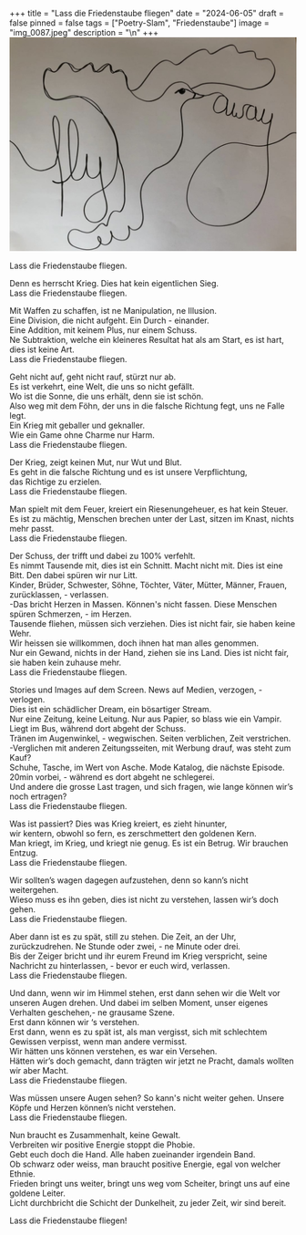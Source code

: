 +++
title = "Lass die Friedenstaube fliegen"
date = "2024-06-05"
draft = false
pinned = false
tags = ["Poetry-Slam", "Friedenstaube"]
image = "img_0087.jpeg"
description = "\n"
+++
![](img_0087.jpeg)

Lass die Friedenstaube fliegen.  

Denn es herrscht Krieg. Dies hat kein eigentlichen Sieg. \
Lass die Friedenstaube fliegen. 

Mit Waffen zu schaffen, ist ne Manipulation, ne Illusion.  \
Eine Division, die nicht aufgeht. Ein Durch - einander. \
Eine Addition, mit keinem Plus, nur einem Schuss.  \
Ne Subtraktion, welche ein kleineres Resultat hat als am Start, es ist hart, dies ist keine Art. \
Lass die Friedenstaube fliegen.  

Geht nicht auf, geht nicht rauf, stürzt nur ab.  \
Es ist verkehrt, eine Welt, die uns so nicht gefällt.  \
Wo ist die Sonne, die uns erhält, denn sie ist schön. \
Also weg mit dem Föhn, der uns in die falsche Richtung fegt, uns ne Falle legt. \
Ein Krieg mit geballer und geknaller.  \
Wie ein Game ohne Charme nur Harm. \
Lass die Friedenstaube fliegen.  

Der Krieg, zeigt keinen Mut, nur Wut und Blut.\
Es geht in die falsche Richtung und es ist unsere Verpflichtung,  \
das Richtige zu erzielen.  \
Lass die Friedenstaube fliegen. 

Man spielt mit dem Feuer, kreiert ein Riesenungeheuer, es hat kein Steuer. \
Es ist zu mächtig, Menschen brechen unter der Last, sitzen im Knast, nichts mehr passt. \
Lass die Friedenstaube fliegen. 

Der Schuss, der trifft und dabei zu 100% verfehlt. \
Es nimmt Tausende mit, dies ist ein Schnitt. Macht nicht mit. Dies ist eine Bitt. Den dabei spüren wir nur Litt.\
Kinder, Brüder, Schwester, Söhne, Töchter, Väter, Mütter, Männer, Frauen, zurücklassen, - verlassen. \
-Das bricht Herzen in Massen. Können's nicht fassen. Diese Menschen spüren Schmerzen, - im Herzen. \
Tausende fliehen, müssen sich verziehen. Dies ist nicht fair, sie haben keine Wehr.\
Wir heissen sie willkommen, doch ihnen hat man alles genommen. \
Nur ein Gewand, nichts in der Hand, ziehen sie ins Land. Dies ist nicht fair, sie haben kein zuhause mehr. \
Lass die Friedenstaube fliegen. 

Stories und Images auf dem Screen. News auf Medien, verzogen, - verlogen.\
Dies ist ein schädlicher Dream, ein bösartiger Stream.\
Nur eine Zeitung, keine Leitung. Nur aus Papier, so blass wie ein Vampir.\
Liegt im Bus, während dort abgeht der Schuss. \
Tränen im Augenwinkel, - wegwischen. Seiten verblichen, Zeit verstrichen. \
-Verglichen mit anderen Zeitungsseiten, mit Werbung drauf, was steht zum Kauf?\
Schuhe, Tasche, im Wert von Asche. Mode Katalog, die nächste Episode.\
20min vorbei, - während es dort abgeht ne schlegerei. \
Und andere die grosse Last tragen, und sich fragen, wie lange können wir’s noch ertragen? \
Lass die Friedenstaube fliegen. 

Was ist passiert? Dies was Krieg kreiert, es zieht hinunter, \
wir kentern, obwohl so fern, es zerschmettert den goldenen Kern.\
Man kriegt, im Krieg, und kriegt nie genug. Es ist ein Betrug. Wir brauchen Entzug.\
Lass die Friedenstaube fliegen. 

Wir sollten’s wagen dagegen aufzustehen, denn so kann’s nicht weitergehen. \
Wieso muss es ihn geben, dies ist nicht zu verstehen, lassen wir’s doch gehen. \
Lass die Friedenstaube fliegen. 

Aber dann ist es zu spät, still zu stehen. Die Zeit, an der Uhr, zurückzudrehen. Ne Stunde oder zwei, - ne Minute oder drei.\
Bis der Zeiger bricht und ihr eurem Freund im Krieg verspricht, seine Nachricht zu hinterlassen, - bevor er euch wird, verlassen.  \
Lass die Friedenstaube fliegen.

Und dann, wenn wir im Himmel stehen, erst dann sehen wir die Welt vor unseren Augen drehen. Und dabei im selben Moment, unser eigenes Verhalten geschehen,- ne grausame Szene. \
Erst dann können wir ‘s verstehen.\
Erst dann, wenn es zu spät ist, als man vergisst, sich mit schlechtem Gewissen verpisst, wenn man andere vermisst.\
Wir hätten uns können verstehen, es war ein Versehen.\
Hätten wir’s doch gemacht, dann trägten wir jetzt ne Pracht, damals wollten wir aber Macht.\
Lass die Friedenstaube fliegen.

Was müssen unsere Augen sehen? So kann's nicht weiter gehen. Unsere Köpfe und Herzen können’s nicht verstehen. \
Lass die Friedenstaube fliegen. 

Nun braucht es Zusammenhalt, keine Gewalt. \
Verbreiten wir positive Energie stoppt die Phobie.             \
Gebt euch doch die Hand. Alle haben zueinander irgendein Band. \
Ob schwarz oder weiss, man braucht positive Energie, egal von welcher Ethnie.                               \
Frieden bringt uns weiter, bringt uns weg vom Scheiter, bringt uns auf eine goldene Leiter.       \
Licht durchbricht die Schicht der Dunkelheit, zu jeder Zeit, wir sind bereit.

Lass die Friedenstaube fliegen!